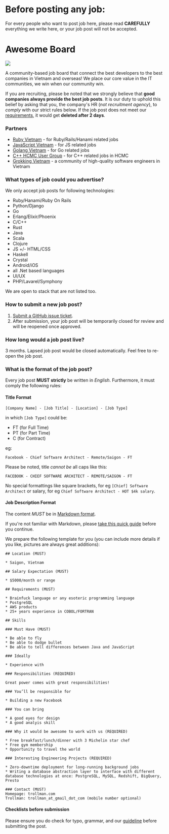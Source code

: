 # Before posting any job: 
For every people who want to post job here, please read **CAREFULLY** everything we write here, or your job post will not be accepted.

# Awesome Board

![](http://i.giphy.com/u2UWxUJ9AAoKY.gif)

A community-based job board that connect the best developers to the best companies in Vietnam and overseas! We place our core value in the IT communities, we win when our community win.

If you are recruiting, please be noted that we strongly believe that __good companies always provide the best job posts__. It is our duty to uphold this belief by asking that you, the company's HR (_not recruitment agency_), to _comply_ with our strict rules below. If the job post does not meet our [requirements](#what-is-the-format-of-the-job-post), it would get __deleted after 2 days__.

### Partners

* [Ruby Vietnam](http://ruby.org.vn) - for Ruby/Rails/Hanami related jobs
* [JavaScript Vietnam](https://vietnamrb.slack.com/messages/C0J7M3P8V/) - for JS related jobs
* [Golang Vietnam](http://facebook.com/golang.org.vn/) - for Go related jobs
* [C++ HCMC User Group](https://vietnamrb.slack.com/messages/C0Y25HCGL/) - for C++ related jobs in HCMC
* [Grokking Vietnam](https://www.grokking.org) - a community of high-quality software engineers in Vietnam

### What types of job could you advertise?

We only accept job posts for following technologies:

* Ruby/Hanami/Ruby On Rails
* Python/Django
* Go
* Erlang/Elixir/Phoenix
* C/C++
* Rust
* Java
* Scala
* Clojure
* JS +/- HTML/CSS
* Haskell
* Crystal
* Android/iOS
* all .Net based languages
* UI/UX
* PHP/Lavarel/Symphony

We are open to stack that are not listed too.

### How to submit a new job post?

1. [Submit a GitHub issue ticket](https://github.com/awesome-jobs/jobs/issues/new).
3. After submission, your job post will be temporarily closed for review and will be reopened once approved.

### How long would a job post live?

3 months. Lapsed job post would be closed automatically. Feel free to re-open the job post.

### What is the format of the job post?

Every job post **MUST strictly** be written in *English*. Furthermore, it must comply the following rules:

#### Title Format

```
[Company Name] - [Job Title] - [Location] - [Job Type]
```

in which `[Job Type]` could be:

* FT (for Full Time)
* PT (for Part Time)
* C (for Contract)

eg:

```
Facebook - Chief Software Architect - Remote/Saigon - FT
```

Please be noted, title _cannot be_ all caps like this:

```
FACEBOOK - CHIEF SOFTWARE ARCHITECT - REMOTE/SAIGON - FT
```

No special formattings like square brackets, for eg `[Chief] Software Architect` or salary, for eg `Chief Software Architect - HOT $4k salary`.


#### Job Description Format

The content _MUST_ be in [Markdown format](http://commonmark.org/help/). 

If you're not familiar with Markdown, please [take this quick guide](http://commonmark.org/help/tutorial/) before you continue.

We prepare the following template for you (you can include more details if you like, pictures are always great additions):

```
## Location (MUST)

* Saigon, Vietnam

## Salary Expectation (MUST)

* $5000/month or range

## Requirements (MUST)

* Brainfuck language or any esoteric programming language
* PostgreSQL
* AWS products
* 25+ years experience in COBOL/FORTRAN

## Skills

### Must Have (MUST)

* Be able to fly
* Be able to dodge bullet
* Be able to tell differences between Java and JavaScript

### Ideally

* Experience with 

### Responsibilities (REQUIRED)

Great power comes with great responsibilities!

### You’ll be responsible for

* Building a new Facebook

### You can bring

* A good eyes for design
* A good analyis skill

### Why it would be awesome to work with us (REQUIRED)

* Free breakfast/lunch/dinner with 3 Michelin star chef
* Free gym membership
* Opportunity to travel the world
    
### Interesting Engineering Projects (REQUIRED)

* Zero-downtime deployment for long-running background jobs
* Writing a database abstraction layer to interface with different database technologies at once: PostgreSQL, MySQL, Redshift, BigQuery, Presto

### Contact (MUST)
Homepage: trollman.com
Trollman: trollman_at_gmail_dot_com (mobile number optional)
```

#### Checklists before submission

Please ensure you do check for typo, grammar, and our [guideline](https://github.com/awesome-jobs/vietnam#what-is-the-format-of-the-job-post) before submitting the post.
